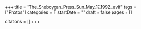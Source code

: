 +++
title = "The_Sheboygan_Press_Sun_May_17_1992_.avif"
tags = ["Photos"]
categories = []
startDate = ""
draft = false
pages = []

citations = []
+++

